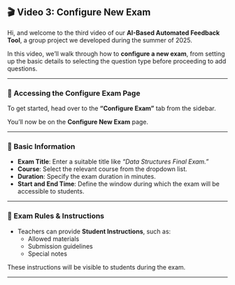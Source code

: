 ## 🎬 Video 3: Configure New Exam

Hi, and welcome to the third video of our **AI-Based Automated Feedback Tool**, a group project we developed during the summer of 2025.

In this video, we’ll walk through how to **configure a new exam**, from setting up the basic details to selecting the question type before proceeding to add questions.

---

### 🔹 Accessing the Configure Exam Page

To get started, head over to the **“Configure Exam”** tab from the sidebar.

You’ll now be on the **Configure New Exam** page.

---

### 📝 Basic Information

- **Exam Title**: Enter a suitable title like _“Data Structures Final Exam.”_
- **Course**: Select the relevant course from the dropdown list.
- **Duration**: Specify the exam duration in minutes.
- **Start and End Time**: Define the window during which the exam will be accessible to students.

---

### 📌 Exam Rules & Instructions

- Teachers can provide **Student Instructions**, such as:
  - Allowed materials  
  - Submission guidelines  
  - Special notes  

These instructions will be visible to students during the exam.

---
